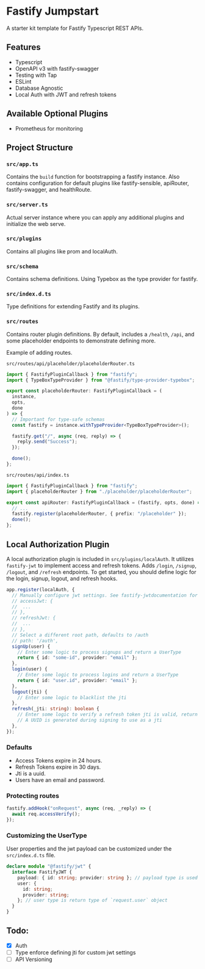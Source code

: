 # Fastify Jumpstart

A starter kit template for Fastify Typescript REST APIs.

## Features

- Typescript
- OpenAPI v3 with fastify-swagger
- Testing with Tap
- ESLint
- Database Agnostic
- Local Auth with JWT and refresh tokens

## Available Optional Plugins

- Prometheus for monitoring

## Project Structure

### `src/app.ts`

Contains the `build` function for bootstrapping a fastify instance. Also contains configuration for default
plugins like fastify-sensible, apiRouter, fastify-swagger, and healthRoute.

### `src/server.ts`

Actual server instance where you can apply any additional plugins and initialize the web serve.

### `src/plugins`

Contains all plugins like prom and localAuth.

### `src/schema`

Contains schema definitions. Using Typebox as the type provider for fastify.

### `src/index.d.ts`

Type definitions for extending Fastify and its plugins.

### `src/routes`

Contains router plugin definitions. By default, includes a `/health`, `/api`, and some placeholder endpoints to
demonstrate defining more.

Example of adding routes.

`src/routes/api/placeholder/placeholderRouter.ts`

```ts
import { FastifyPluginCallback } from "fastify";
import { TypeBoxTypeProvider } from "@fastify/type-provider-typebox";

export const placeholderRouter: FastifyPluginCallback = (
  instance,
  opts,
  done
) => {
  // Important for type-safe schemas
  const fastify = instance.withTypeProvider<TypeBoxTypeProvider>();

  fastify.get("/", async (req, reply) => {
    reply.send("Success");
  });

  done();
};
```

`src/routes/api/index.ts`

```ts
import { FastifyPluginCallback } from "fastify";
import { placeholderRouter } from "./placeholder/placeholderRouter";

export const apiRouter: FastifyPluginCallback = (fastify, opts, done) => {
  // ...
  fastify.register(placeholderRouter, { prefix: "/placeholder" });
  done();
};
```

## Local Authorization Plugin

A local authorization plugin is included in `src/plugins/localAuth`. It utilizes `fastify-jwt` to implement access and
refresh tokens. Adds `/login`, `/signup`, `/logout`, and `/refresh` endpoints. To get started, you should define logic
for the login, signup, logout, and refresh hooks.

```ts
app.register(localAuth, {
  // Manually configure jwt settings. See fastify-jwtdocumentation for options
  // accessJwt: {
  //  ...
  // },
  // refreshJwt: {
  //  ...
  // },
  // Select a different root path, defaults to /auth
  // path: '/auth',
  signUp(user) {
    // Enter some logic to process signups and return a UserType
    return { id: "some-id", provider: "email" };
  },
  login(user) {
    // Enter some logic to process logins and return a UserType
    return { id: "user.id", provider: "email" };
  },
  logout(jti) {
    // Enter some logic to blacklist the jti
  },
  refresh(_jti: string): boolean {
    // Enter some logic to verify a refresh token jti is valid, return true if valid
    // A UUID is generated during signing to use as a jti
  },
});
```

### Defaults

- Access Tokens expire in 24 hours.
- Refresh Tokens expire in 30 days.
- Jti is a uuid.
- Users have an email and password.

### Protecting routes

```ts
fastify.addHook("onRequest", async (req, _reply) => {
  await req.accessVerify();
});
```

### Customizing the UserType

User properties and the jwt payload can be customized under the `src/index.d.ts` file.

```ts
declare module "@fastify/jwt" {
  interface FastifyJWT {
    payload: { id: string; provider: string }; // payload type is used for signing and verifying
    user: {
      id: string;
      provider: string;
    }; // user type is return type of `request.user` object
  }
}
```

## Todo:

- [x] Auth
- [ ] Type enforce defining jti for custom jwt settings
- [ ] API Versioning
